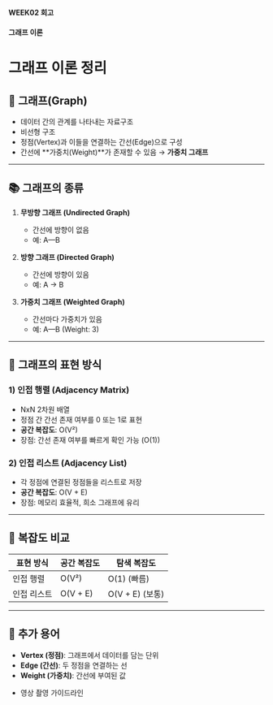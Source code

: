 #### WEEK02 회고

#### 그래프 이론

# 그래프 이론 정리

## 📌 그래프(Graph)

- 데이터 간의 관계를 나타내는 자료구조
- 비선형 구조
- 정점(Vertex)과 이들을 연결하는 간선(Edge)으로 구성
- 간선에 **가중치(Weight)**가 존재할 수 있음 → **가중치 그래프**

---

## 📚 그래프의 종류

1. **무방향 그래프 (Undirected Graph)**
   - 간선에 방향이 없음
   - 예: A—B

2. **방향 그래프 (Directed Graph)**
   - 간선에 방향이 있음
   - 예: A → B

3. **가중치 그래프 (Weighted Graph)**
   - 간선마다 가중치가 있음
   - 예: A—B (Weight: 3)

---

## 🧮 그래프의 표현 방식

### 1) 인접 행렬 (Adjacency Matrix)
- NxN 2차원 배열
- 정점 간 간선 존재 여부를 0 또는 1로 표현
- **공간 복잡도**: O(V²)
- 장점: 간선 존재 여부를 빠르게 확인 가능 (O(1))

### 2) 인접 리스트 (Adjacency List)
- 각 정점에 연결된 정점들을 리스트로 저장
- **공간 복잡도**: O(V + E)
- 장점: 메모리 효율적, 희소 그래프에 유리

---

## 🔁 복잡도 비교

| 표현 방식 | 공간 복잡도 | 탐색 복잡도 |
|-----------|--------------|-----------------|
| 인접 행렬 | O(V²)        | O(1) (빠름)     |
| 인접 리스트 | O(V + E)    | O(V + E) (보통) |

---

## 📌 추가 용어

- **Vertex (정점)**: 그래프에서 데이터를 담는 단위
- **Edge (간선)**: 두 정점을 연결하는 선
- **Weight (가중치)**: 간선에 부여된 값

* 영상 촬영 가이드라인



